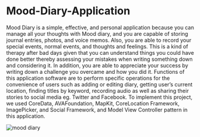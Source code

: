 # Mood-Diary-Application
Mood Diary is a simple, effective, and personal application because you can manage all your thoughts with Mood diary, and you are capable of storing journal entries, photos, and voice memos. Also, you are able to record your special events, normal events, and thoughts and feelings. This is a kind of therapy after bad days given that you can understand things you could have done better thereby assessing your mistakes when writing something down and considering it. In addition, you are able to appreciate your success by writing down a challenge you overcame and how you did it. Functions of this application software are to perform specific operations for the convenience of users such as adding or editing diary, getting user’s current location, finding titles by keyword, recording audio as well as sharing their stories to social media eg. Twitter and Facebook. To implement this project, we used CoreData, AVAFoundation, MapKit, CoreLocation Framework, ImagePicker, and Social Framework, and Model View Controller pattern in this application.

![mood diary](https://cloud.githubusercontent.com/assets/18175994/22916104/47cf66bc-f24a-11e6-9b20-7855d0062e6a.png)
